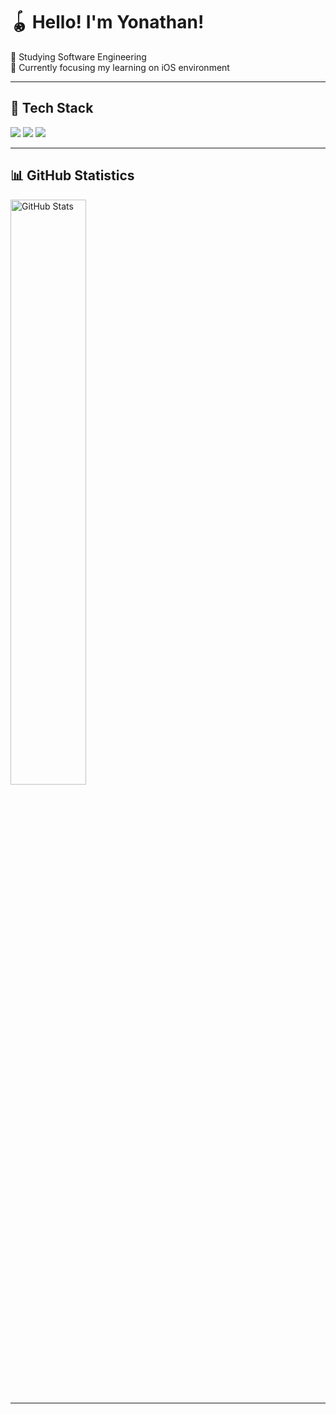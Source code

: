 <h1 align="left"> 🪀 Hello! I'm Yonathan!</h1>

<p align="left">
🧩 Studying Software Engineering <br/>
🍏 Currently focusing my learning on iOS environment
</p>

---

## 🔫 Tech Stack

<p align="left">
  <img src="https://img.shields.io/badge/Swift-%23FA7343?style=for-the-badge&logo=swift&logoColor=white"/>
  <img src="https://img.shields.io/badge/JavaScript-%23F7DF1E?style=for-the-badge&logo=javascript&logoColor=black"/>
  <img src="https://img.shields.io/badge/C-%2300599C?style=for-the-badge&logo=c&logoColor=white"/>
</p>

---

## 📊 GitHub Statistics

<p align="left">
  <img src="https://github-readme-stats.vercel.app/api?username=Nathz56&show_icons=true&hide_border=true&bg_color=000000&title_color=00FF88&text_color=FFFFFF&icon_color=00FF88" width="49%" alt="GitHub Stats" />
</p>

---
